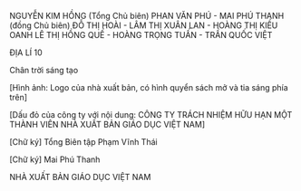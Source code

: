NGUYỄN KIM HỒNG (Tổng Chủ biên)
PHAN VĂN PHÚ - MAI PHÚ THANH (đồng Chủ biên)
ĐỖ THỊ HOÀI - LÂM THỊ XUÂN LAN - HOÀNG THỊ KIỀU OANH
LÊ THỊ HỒNG QUẾ - HOÀNG TRỌNG TUẤN - TRẦN QUỐC VIỆT

ĐỊA LÍ 10

Chân trời sáng tạo

[Hình ảnh: Logo của nhà xuất bản, có hình quyển sách mở và tia sáng phía trên]

[Dấu đỏ của công ty với nội dung: CÔNG TY TRÁCH NHIỆM HỮU HẠN MỘT THÀNH VIÊN NHÀ XUẤT BẢN GIÁO DỤC VIỆT NAM]

[Chữ ký] Tổng Biên tập
Phạm Vĩnh Thái

[Chữ ký] Mai Phú Thanh

NHÀ XUẤT BẢN GIÁO DỤC VIỆT NAM